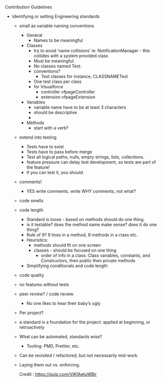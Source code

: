 Contribution Guidelines

* Identifying or setting Engineering standards
    * small as variable naming conventions
        * General
            * Names to be meaningful
        * Classes
            * try to avoid ‘name collisions’ ie: NotificationManager - this collides with a system provided class
            * Must be meaningful. 
            * No classes named Test.
            * conventions?
                * Test classes for instance, CLASSNAMETest
            * One test class per class
            * for Visualforce
                * controller vfpageController
                * extension vfpageExtension
        * Variables
            * variable name have to be at least 3 characters
            * should be descriptive
            * 
        * Methods
            * start with a verb?
    * extend into testing
        * Tests have to exist
        * Tests have to pass before merge
        * Test all logical paths, nulls, empty strings, lists, collections.
        * feature pressure can delay test development, so tests are part of the feature!
        * if you can test it, you should. 
    * comments!
        *  YES write comments. write WHY comments, not what?
    * code smells
    * code length
        * Standard is loose - based on methods should do one thing. 
        * is it testable? does the method name make sense? does it do one thing?
        * Rule of 9? 9 lines in a method, 9 methods in a class etc. 
        * Heuristics:
            * methods should fit on one screen
            * classes - should be focused on one thing
                * order of info in a class: Class variables, constants, and Constructors, then public then private methods
        * Simplifying conditionals and code length
    * code quality
    * no features without tests
    * peer review? / code review
        * No one likes to hear their baby’s ugly
    * Per project?
    * a standard is a foundation for the project: applied at beginning, or retroactively
    * What can be automated, standards wise?
        * Tooling: PMD, Prettier, etc.
    * Can be revisited / refactored, but not necessarily mid-work.
    * Laying them out vs. enforcing.

      Credit :  https://quip.com/ViKfAetuWBir
